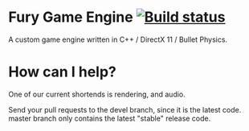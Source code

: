 # Fury Game Engine [![Build status](https://ci.appveyor.com/api/projects/status/ykqix1owrt4f0w1k/branch/master?svg=true)](https://ci.appveyor.com/project/createjump/fury-engine/branch/master)

A custom game engine written in C++ / DirectX 11 / Bullet Physics.

# How can I help?
One of our current shortends is rendering, and audio.

Send your pull requests to the devel branch, since it is the latest code. master branch only contains the latest "stable" release code. 
